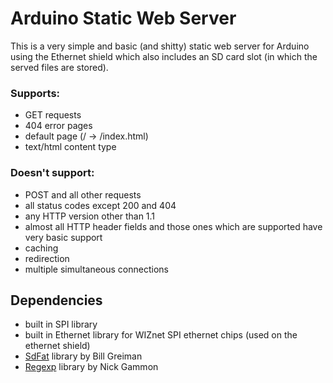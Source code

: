 # Arduino Static Web Server
This is a very simple and basic (and shitty) static web server for Arduino using the Ethernet shield which also includes an SD card slot (in which the served files are stored).

### Supports:
- GET requests
- 404 error pages
- default page (/ -> /index.html)
- text/html content type

### Doesn't support:
- POST and all other requests
- all status codes except 200 and 404
- any HTTP version other than 1.1
- almost all HTTP header fields and those ones which are supported have very basic support
- caching
- redirection
- multiple simultaneous connections

## Dependencies
- built in SPI library
- built in Ethernet library for WIZnet SPI ethernet chips (used on the ethernet shield)
- [SdFat](https://github.com/greiman/SdFat) library by Bill Greiman
- [Regexp](https://github.com/nickgammon/Regexp) library by Nick Gammon
